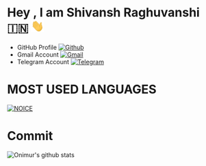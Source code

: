 # Hey , I am Shivansh Raghuvanshi  🇮🇳 <img src="https://raw.githubusercontent.com/ABSphreak/ABSphreak/master/gifs/Hi.gif" width="30px">


* GitHub Profile
[![Github](https://img.shields.io/badge/-Github-000?style=flat&logo=Github&logoColor=white)](https://github.com/Ryoishin)  
* Gmail Account
[![Gmail](https://img.shields.io/badge/-Gmail-c14438?style=flat&logo=Gmail&logoColor=white)](Ryoishin:ryoishincoder@gmail.com)   
* Telegram Account
[![Telegram](https://img.shields.io/badge/-Telegram-0000FF?style=flat&logo=Telegram&logoColor=white)](https://t.me/Ryoishin)  



# MOST USED LANGUAGES
[![NOICE](https://github-readme-stats.vercel.app/api/top-langs/?username=TheShivansh&layout=compact&theme=midnight-purple&hide=Css)](https://github.com/TheShivansh)





# Commit 


<p>
  <a href="https://github.com/TheShivansh/handle-path-oz">
    <img width="55%" align="left" alt="Onimur's github stats" src="https://github-readme-stats.vercel.app/api?username=Ryoishin&show_icons=true&hide_border=true" />
  </a>
</p>







